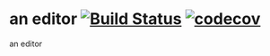 # an editor [![Build Status](https://travis-ci.org/hawkw/an-editor.svg?branch=master)](https://travis-ci.org/hawkw/an-editor) [![codecov](https://codecov.io/gh/hawkw/an-editor/branch/master/graph/badge.svg)](https://codecov.io/gh/hawkw/an-editor)

an editor
